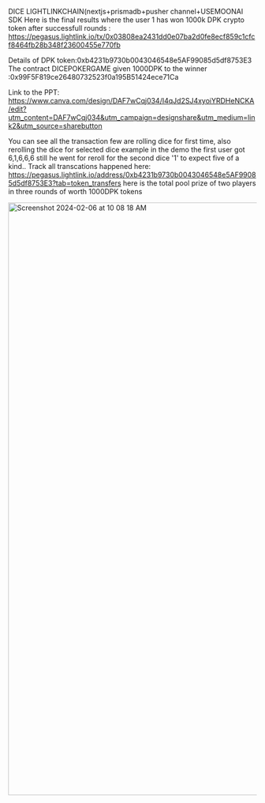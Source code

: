 DICE LIGHTLINKCHAIN(nextjs+prismadb+pusher channel+USEMOONAI SDK
Here is the final results where the user 1 has won 1000k DPK crypto token after successfull rounds :
https://pegasus.lightlink.io/tx/0x03808ea2431dd0e07ba2d0fe8ecf859c1cfcf8464fb28b348f23600455e770fb

Details of DPK token:0xb4231b9730b0043046548e5AF99085d5df8753E3
The contract DICEPOKERGAME given 1000DPK to the  winner :0x99F5F819ce26480732523f0a195B51424ece71Ca


Link to the PPT: https://www.canva.com/design/DAF7wCqj034/I4qJd2SJ4xyoiYRDHeNCKA/edit?utm_content=DAF7wCqj034&utm_campaign=designshare&utm_medium=link2&utm_source=sharebutton

You can see all the transaction few are rolling dice for first time, also rerolling the dice for selected dice example in the demo the first user got 6,1,6,6,6 still he went for reroll for the second dice '1' to expect five of a kind..
Track all transcations happened here:
https://pegasus.lightlink.io/address/0xb4231b9730b0043046548e5AF99085d5df8753E3?tab=token_transfers here is the total pool prize of two players in three rounds of worth 1000DPK tokens

<img width="1201" alt="Screenshot 2024-02-06 at 10 08 18 AM" src="https://github.com/Nith567/DiceLightLink/assets/91722732/27571314-0cc8-4464-9a61-2b628c21eb38">
